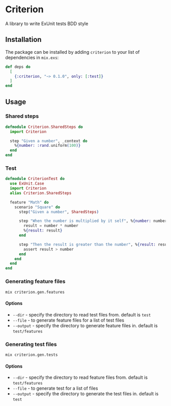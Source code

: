 # Criterion

A library to write ExUnit tests BDD style

## Installation

The package can be installed
by adding `criterion` to your list of dependencies in `mix.exs`:

```elixir
def deps do
  [
    {:criterion, "~> 0.1.0", only: [:test]}
  ]
end
```

## Usage

### Shared steps

```elixir
defmodule Criterion.SharedSteps do
  import Criterion

  step "Given a number", _context do
    %{number: :rand.uniform(100)}
  end
end
```

### Test

```elixir
defmodule CriterionTest do
  use ExUnit.Case
  import Criterion
  alias Criterion.SharedSteps

  feature "Math" do
    scenario "Square" do
      step("Given a number", SharedSteps)

      step "When the number is multiplied by it self", %{number: number} do
        result = number * number
        %{result: result}
      end

      step "Then the result is greater than the number", %{result: result, number: number} do
        assert result > number
      end
    end
  end
end
```

### Generating feature files

```
mix criterion.gen.features
```

#### Options

- `--dir` - specify the directory to read test files from. default is `test`
- `--file` - to generate feature files for a list of test files
- `--output` - specify the directory to generate feature files in. default is `test/features`

### Generating test files

```
mix criterion.gen.tests
```

#### Options

- `--dir` - specify the directory to read feature files from. default is `test/features`
- `--file` - to generate test for a list of files
- `--output` - specify the directory to generate the test files in. default is `test`
